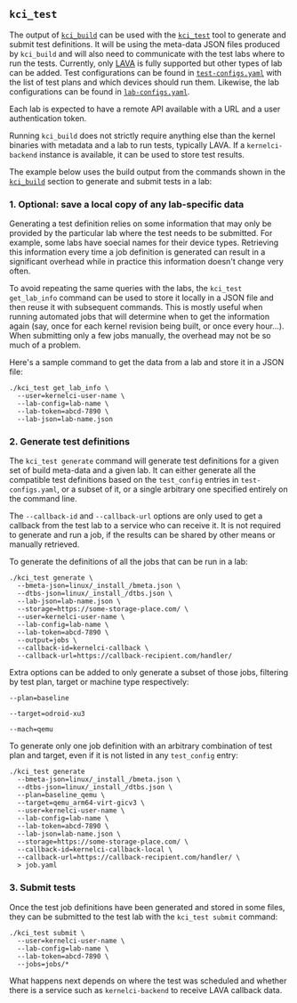 ## `kci_test`

The output of [`kci_build`](kci_build.md) can be used with the
[`kci_test`](https://github.com/kernelci/kernelci-core/blob/master/kci_test)
tool to generate and submit test definitions.  It will be using the meta-data
JSON files produced by `kci_build` and will also need to communicate with the
test labs where to run the tests.  Currently, only
[LAVA](https://www.lavasoftware.org/) is fully supported but other types of lab
can be added.  Test configurations can be found in
[`test-configs.yaml`](https://github.com/kernelci/kernelci-core/blob/master/test-configs.yaml)
with the list of test plans and which devices should run them.  Likewise, the
lab configurations can be found in
[`lab-configs.yaml`](https://github.com/kernelci/kernelci-core/blob/master/lab-configs.yaml).

Each lab is expected to have a remote API available with a URL and a user
authentication token.

Running `kci_build` does not strictly require anything else than the kernel
binaries with metadata and a lab to run tests, typically LAVA.  If a
`kernelci-backend` instance is available, it can be used to store test results.

The example below uses the build output from the commands shown in the
[`kci_build`](kci_build.md) section to generate and submit tests in a lab:

### 1. Optional: save a local copy of any lab-specific data

Generating a test definition relies on some information that may only be
provided by the particular lab where the test needs to be submitted.  For
example, some labs have soecial names for their device types.  Retrieving this
information every time a job definition is generated can result in a
significant overhead while in practice this information doesn't change very
often.

To avoid repeating the same queries with the labs, the `kci_test get_lab_info`
command can be used to store it locally in a JSON file and then reuse it with
subsequent commands.  This is mostly useful when running automated jobs that
will determine when to get the information again (say, once for each kernel
revision being built, or once every hour...).  When submitting only a few jobs
manually, the overhead may not be so much of a problem.

Here's a sample command to get the data from a lab and store it in a JSON file:

```
./kci_test get_lab_info \
  --user=kernelci-user-name \
  --lab-config=lab-name \
  --lab-token=abcd-7890 \
  --lab-json=lab-name.json
```

### 2. Generate test definitions

The `kci_test generate` command will generate test definitions for a given set
of build meta-data and a given lab.  It can either generate all the compatible
test definitions based on the `test_config` entries in `test-configs.yaml`, or
a subset of it, or a single arbitrary one specified entirely on the command
line.

The `--callback-id` and `--callback-url` options are only used to get a
callback from the test lab to a service who can receive it.  It is not required
to generate and run a job, if the results can be shared by other means or
manually retrieved.

To generate the definitions of all the jobs that can be run in a lab:

```
./kci_test generate \
  --bmeta-json=linux/_install_/bmeta.json \
  --dtbs-json=linux/_install_/dtbs.json \
  --lab-json=lab-name.json \
  --storage=https://some-storage-place.com/ \
  --user=kernelci-user-name \
  --lab-config=lab-name \
  --lab-token=abcd-7890 \
  --output=jobs \
  --callback-id=kernelci-callback \
  --callback-url=https://callback-recipient.com/handler/
```

Extra options can be added to only generate a subset of those jobs, filtering
by test plan, target or machine type respectively:

```
--plan=baseline
```

```
--target=odroid-xu3
```

```
--mach=qemu
```

To generate only one job definition with an arbitrary combination of test plan
and target, even if it is not listed in any `test_config` entry:

```
./kci_test generate
  --bmeta-json=linux/_install_/bmeta.json \
  --dtbs-json=linux/_install_/dtbs.json \
  --plan=baseline_qemu \
  --target=qemu_arm64-virt-gicv3 \
  --user=kernelci-user-name \
  --lab-config=lab-name \
  --lab-token=abcd-7890 \
  --lab-json=lab-name.json \
  --storage=https://some-storage-place.com/ \
  --callback-id=kernelci-callback-local \
  --callback-url=https://callback-recipient.com/handler/ \
  > job.yaml
```

### 3. Submit tests

Once the test job definitions have been generated and stored in some files,
they can be submitted to the test lab with the `kci_test submit` command:

```
./kci_test submit \
  --user=kernelci-user-name \
  --lab-config=lab-name \
  --lab-token=abcd-7890 \
  --jobs=jobs/*
```

What happens next depends on where the test was scheduled and whether there is
a service such as `kernelci-backend` to receive LAVA callback data.
